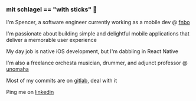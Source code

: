 ### mit schlagel == "with sticks" 🥁

I'm Spencer, a software engineer currently working as a mobile dev @ [fnbo](https://www.fnbo.com)

I'm passionate about building simple and delightful mobile applications that deliver a memorable user experience

My day job is native iOS development, but I'm dabbling in React Native

I'm also a freelance orchesta musician, drummer, and adjunct professor @ [unomaha](https://www.unomaha.edu)

Most of my commits are on [gitlab](https://www.gitlab.com), deal with it

Ping me on [linkedin](https://www.linkedin.com/in/spencer-jones-omaha/)
